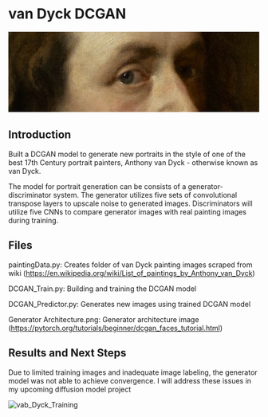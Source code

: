 # van Dyck DCGAN

<p align="center">
  <img src="https://github.com/brucew5978-git/DCGAN/blob/main/van_Dyck.png" alt="alt text">
</p>

## Introduction

Built a DCGAN model to generate new portraits in the style of one of the best 17th Century portrait painters, Anthony van Dyck - otherwise known as van Dyck.

The model for portrait generation can be consists of a generator-discriminator system. The generator utilizes five sets of convolutional transpose layers to upscale noise to generated images. Discriminators will utilize five CNNs to compare generator images with real painting images during training.

## Files
paintingData.py: Creates folder of van Dyck painting images scraped from wiki (https://en.wikipedia.org/wiki/List_of_paintings_by_Anthony_van_Dyck)

DCGAN_Train.py: Building and training the DCGAN model

DCGAN_Predictor.py: Generates new images using trained DCGAN model

Generator Architecture.png: Generator architecture image (https://pytorch.org/tutorials/beginner/dcgan_faces_tutorial.html)

## Results and Next Steps
Due to limited training images and inadequate image labeling, the generator model was not able to achieve convergence. I will address these issues in my upcoming diffusion model project



<img width="604" alt="vab_Dyck_Training" src="https://user-images.githubusercontent.com/83440706/214950143-96ddbc96-e8f1-46c0-9d9c-58f6bea59652.png">
